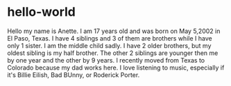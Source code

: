 # hello-world
Hello my name is Anette. I am 17 years old and was born on May 5,2002 in El Paso, Texas. I have 4 siblings and 3 of them are brothers while I have only 1 sister. I am the middle child sadly. I have 2 older brothers, but my oldest sibling is my half brother. The other 2 siblings are younger then me by one year and the other by 9 years. I recently moved from Texas to Colorado because my dad works here. I love listening to music, especially if it's Billie Eilish, Bad BUnny, or Roderick Porter.
